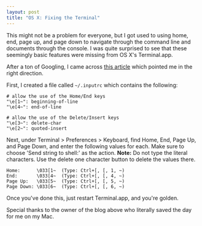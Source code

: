 ```yaml
---
layout: post
title: "OS X: Fixing the Terminal"
---
```


This might not be a problem for everyone, but I got used to using home, end,
page up, and page down to navigate through the command line and documents
through the console. I was quite surprised to see that these seemingly basic
features were missing from OS X's Terminal.app.

After a ton of Googling, I came across
[this article](http://tech.inhelsinki.nl/gnu_developement_under_mac_os_x/)
which pointed me in the right direction.

First, I created a file called `~/.inputrc` which contains the following:

    # allow the use of the Home/End keys
    "\e[1~": beginning-of-line
    "\e[4~": end-of-line

    # allow the use of the Delete/Insert keys
    "\e[3~": delete-char
    "\e[2~": quoted-insert

Next, under Terminal &gt; Preferences &gt; Keyboard, find Home, End, Page Up,
and Page Down, and enter the following values for each. Make sure to choose
'Send string to shell:' as the action. **Note:** Do not type the literal
characters. Use the delete one character button to delete the values there.

    Home:      \033[1~  (Type: Ctrl+[, [, 1, ~)
    End:       \033[4~  (Type: Ctrl+[, [, 4, ~)
    Page Up:   \033[5~  (Type: Ctrl+[, [, 5, ~)
    Page Down: \033[6~  (Type: Ctrl+[, [, 6, ~)

Once you've done this, just restart Terminal.app, and you're golden.

Special thanks to the owner of the blog above who literally saved the day for
me on my Mac.
